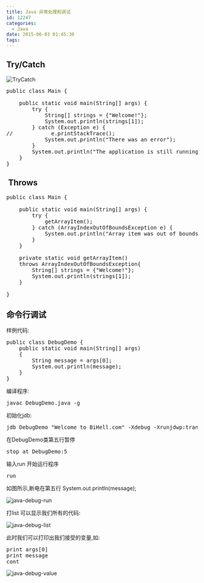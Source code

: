 ```yaml
---
title: Java 异常处理和调试
id: 12247
categories:
  - Java
date: 2015-06-03 01:45:30
tags:
---
```


## Try/Catch

![TryCatch](http://www.bihell.com/wp-content/uploads/2015/05/TryCatch.png)
<pre class="lang:java decode:true">public class Main {

    public static void main(String[] args) {
        try {
            String[] strings = {"Welcome!"};
            System.out.println(strings[1]);
        } catch (Exception e) {
//            e.printStackTrace();
            System.out.println("There was an error");
        }
        System.out.println("The application is still running!");
    }
}</pre>

##  Throws

<pre class="lang:java decode:true">public class Main {

    public static void main(String[] args) {
        try {
            getArrayItem();
        } catch (ArrayIndexOutOfBoundsException e) {
            System.out.println("Array item was out of bounds");
        }
    }

    private static void getArrayItem()
    throws ArrayIndexOutOfBoundsException{
        String[] strings = {"Welcome!"};
        System.out.println(strings[1]);
    }

}</pre>

## 命令行调试

样例代码:
<pre class="lang:java decode:true">public class DebugDemo {
	public static void main(String[] args) 
	{
        String message = args[0];
		System.out.println(message);
	}
}</pre>
编译程序:
<pre class="lang:default decode:true ">javac DebugDemo.java -g</pre>
初始化jdb:
<pre class="lang:default decode:true ">jdb DebugDemo "Welcome to BiHell.com" -Xdebug -Xrunjdwp:transport=st_socket,server=y,address=8000,suspendy=y</pre>
在DebugDemo类第五行暂停
<pre class="lang:default decode:true ">stop at DebugDemo:5</pre>
输入run 开始运行程序
<pre class="lang:default decode:true">run</pre>
如图所示,断电在第五行 System.out.println(message);

![java-debug-run](http://www.bihell.com/wp-content/uploads/2015/06/java-debug-run.png)

打list 可以显示我们所有的代码:

![java-debug-list](http://www.bihell.com/wp-content/uploads/2015/06/java-debug-list.png)

此时我们可以打印出我们接受的变量,如:
<pre class="lang:java decode:true">print args[0]
print message
cont
</pre>
![java-debug-value](http://www.bihell.com/wp-content/uploads/2015/06/java-debug-value.png)
